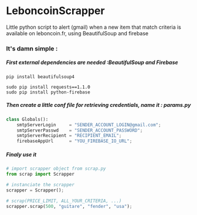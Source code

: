 # LeboncoinScrapper
Little python script to alert (gmail) when a new item that match criteria is available on leboncoin.fr, using BeautifulSoup and firebase

### It's damn simple :

##### First external dependencies are needed :BeautifulSoup and Firebase
```
pip install beautifulsoup4

sudo pip install requests==1.1.0
sudo pip install python-firebase
```

##### Then create a little conf file for retrieving credentials, name it : params.py 
```python
class Globals():
    smtpServerLogin     = "SENDER_ACCOUNT_LOGIN@gmail.com";
    smtpServerPasswd    = "SENDER_ACCOUNT_PASSWORD";
    smtpServerRecipient = "RECIPIENT_EMAIL";
    firebaseAppUrl      = "YOU_FIREBASE_IO_URL";
```

##### Finaly use it

```python
# import scrapper object from scrap.py
from scrap import Scrapper

# instanciate the scrapper
scrapper = Scrapper();

# scrap(PRICE_LIMIT, ALL_YOUR_CRITERIA, ...)
scrapper.scrap(500, "guitare", "fender", "usa");
```
